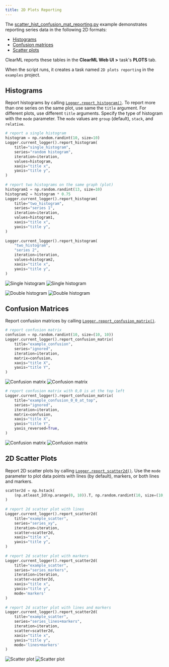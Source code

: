 ```yaml
---
title: 2D Plots Reporting
---
```


The [scatter_hist_confusion_mat_reporting.py](https://github.com/clearml/clearml/blob/master/examples/reporting/scatter_hist_confusion_mat_reporting.py) 
example demonstrates reporting series data in the following 2D formats: 
* [Histograms](#histograms)
* [Confusion matrices](#confusion-matrices)
* [Scatter plots](#2d-scatter-plots) 

ClearML reports these tables in the **ClearML Web UI** **>** task's **PLOTS** tab. 

When the script runs, it creates a task named `2D plots reporting` in the `examples` project.

## Histograms

Report histograms by calling [`Logger.report_histogram()`](../../references/sdk/logger.md#report_histogram). 
To report more than one series on the same plot, use same the `title` argument. For different plots, use different 
`title` arguments. Specify the type of histogram with the `mode` parameter. The `mode` values are `group` (default), 
`stack`, and `relative`.

```python
# report a single histogram
histogram = np.random.randint(10, size=10)
Logger.current_logger().report_histogram(
    title="single_histogram",
    series="random histogram",
    iteration=iteration,
    values=histogram,
    xaxis="title x",
    yaxis="title y",
)
    
# report two histograms on the same graph (plot)
histogram1 = np.random.randint(13, size=10)
histogram2 = histogram * 0.75
Logger.current_logger().report_histogram(
    title="two_histogram",
    series="series 1",
    iteration=iteration,
    values=histogram1,
    xaxis="title x",
    yaxis="title y",
)
    
Logger.current_logger().report_histogram(
    "two_histogram",
    "series 2",
    iteration=iteration,
    values=histogram2,
    xaxis="title x",
    yaxis="title y",
)
```

![Single histogram](../../img/examples_reporting_15.png#light-mode-only)
![Single histogram](../../img/examples_reporting_15_dark.png#dark-mode-only)

![Double histogram](../../img/examples_reporting_15a.png#light-mode-only)
![Double histogram](../../img/examples_reporting_15a_dark.png#dark-mode-only)

## Confusion Matrices

Report confusion matrices by calling [`Logger.report_confusion_matrix()`](../../references/sdk/logger.md#report_confusion_matrix).

```python
# report confusion matrix
confusion = np.random.randint(10, size=(10, 10))
Logger.current_logger().report_confusion_matrix(
    title="example_confusion",
    series="ignored",
    iteration=iteration,
    matrix=confusion,
    xaxis="title X",
    yaxis="title Y",
)
```

![Confusion matrix](../../img/examples_reporting_16.png#light-mode-only)
![Confusion matrix](../../img/examples_reporting_16_dark.png#dark-mode-only)

```python
# report confusion matrix with 0,0 is at the top left
Logger.current_logger().report_confusion_matrix(
    title="example_confusion_0_0_at_top",
    series="ignored",
    iteration=iteration,
    matrix=confusion,
    xaxis="title X",
    yaxis="title Y",
    yaxis_reversed=True,
)
```

![Confusion matrix](../../img/examples_reporting_16a.png#light-mode-only)
![Confusion matrix](../../img/examples_reporting_16a_dark.png#dark-mode-only)

## 2D Scatter Plots

Report 2D scatter plots by calling [`Logger.report_scatter2d()`](../../references/sdk/logger.md#report_scatter2d). 
Use the `mode` parameter to plot data points with lines (by default), markers, or both lines and markers.

```python
scatter2d = np.hstack(
    (np.atleast_2d(np.arange(0, 10)).T, np.random.randint(10, size=(10, 1)))
)
    
# report 2d scatter plot with lines
Logger.current_logger().report_scatter2d(
    title="example_scatter",
    series="series_xy",
    iteration=iteration,
    scatter=scatter2d,
    xaxis="title x",
    yaxis="title y",
)
    
# report 2d scatter plot with markers
Logger.current_logger().report_scatter2d(
    title="example_scatter",
    series="series_markers",
    iteration=iteration,
    scatter=scatter2d,
    xaxis="title x",
    yaxis="title y",
    mode='markers'
)
    
# report 2d scatter plot with lines and markers
Logger.current_logger().report_scatter2d(
    title="example_scatter",
    series="series_lines+markers",
    iteration=iteration,
    scatter=scatter2d,
    xaxis="title x",
    yaxis="title y",
    mode='lines+markers'
)
```    

![Scatter plot](../../img/examples_reporting_17.png#light-mode-only)
![Scatter plot](../../img/examples_reporting_17_dark.png#dark-mode-only)